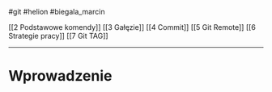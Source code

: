 #git #helion  #biegala_marcin

[[2 Podstawowe komendy]]
[[3 Gałęzie]]
[[4 Commit]]
[[5 Git Remote]]
[[6 Strategie pracy]]
[[7 Git TAG]]



----------------
# Wprowadzenie










